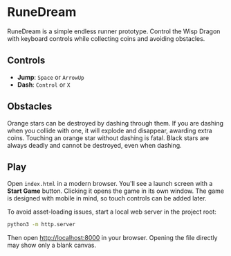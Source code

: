 # RuneDream

RuneDream is a simple endless runner prototype. Control the Wisp Dragon with keyboard controls while collecting coins and avoiding obstacles.

## Controls

- **Jump**: `Space` or `ArrowUp`
- **Dash**: `Control` or `X`

## Obstacles

Orange stars can be destroyed by dashing through them. If you are dashing when you collide with one, it will explode and disappear, awarding extra coins. Touching an orange star without dashing is fatal. Black stars are always deadly and cannot be destroyed, even when dashing.

## Play

Open `index.html` in a modern browser. You'll see a launch screen with a **Start Game** button. Clicking it opens the game in its own window. The game is designed with mobile in mind, so touch controls can be added later.

To avoid asset-loading issues, start a local web server in the project root:

```bash
python3 -m http.server
```

Then open <http://localhost:8000> in your browser. Opening the file directly may show only a blank canvas.
